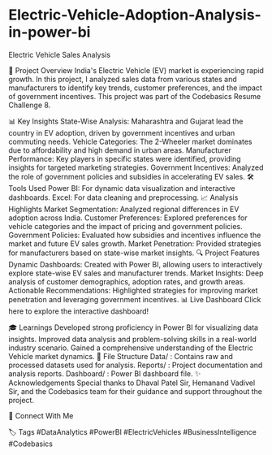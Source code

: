 # Electric-Vehicle-Adoption-Analysis-in-power-bi
Electric Vehicle Sales Analysis


🚗 Project Overview
India's Electric Vehicle (EV) market is experiencing rapid growth. In this project, I analyzed sales data from various states and manufacturers to identify key trends, customer preferences, and the impact of government incentives. This project was part of the Codebasics Resume Challenge 8.

📊 Key Insights
State-Wise Analysis: Maharashtra and Gujarat lead the country in EV adoption, driven by government incentives and urban commuting needs.
Vehicle Categories: The 2-Wheeler market dominates due to affordability and high demand in urban areas.
Manufacturer Performance: Key players in specific states were identified, providing insights for targeted marketing strategies.
Government Incentives: Analyzed the role of government policies and subsidies in accelerating EV sales.
🛠️ Tools Used
Power BI: For dynamic data visualization and interactive dashboards.
Excel: For data cleaning and preprocessing.
📈 Analysis Highlights
Market Segmentation: Analyzed regional differences in EV adoption across India.
Customer Preferences: Explored preferences for vehicle categories and the impact of pricing and government policies.
Government Policies: Evaluated how subsidies and incentives influence the market and future EV sales growth.
Market Penetration: Provided strategies for manufacturers based on state-wise market insights.
🔍 Project Features
Dynamic Dashboards: Created with Power BI, allowing users to interactively explore state-wise EV sales and manufacturer trends.
Market Insights: Deep analysis of customer demographics, adoption rates, and growth areas.
Actionable Recommendations: Highlighted strategies for improving market penetration and leveraging government incentives.
📊 Live Dashboard
Click here to explore the interactive dashboard!

🎓 Learnings
Developed strong proficiency in Power BI for visualizing data insights.
Improved data analysis and problem-solving skills in a real-world industry scenario.
Gained a comprehensive understanding of the Electric Vehicle market dynamics.
📂 File Structure
Data/ : Contains raw and processed datasets used for analysis.
Reports/ : Project documentation and analysis reports.
Dashboard/ : Power BI dashboard file.
✨ Acknowledgements
Special thanks to Dhaval Patel Sir, Hemanand Vadivel Sir, and the Codebasics team for their guidance and support throughout the project.

📧 Connect With Me


🏷️ Tags
#DataAnalytics #PowerBI #ElectricVehicles #BusinessIntelligence #Codebasics
